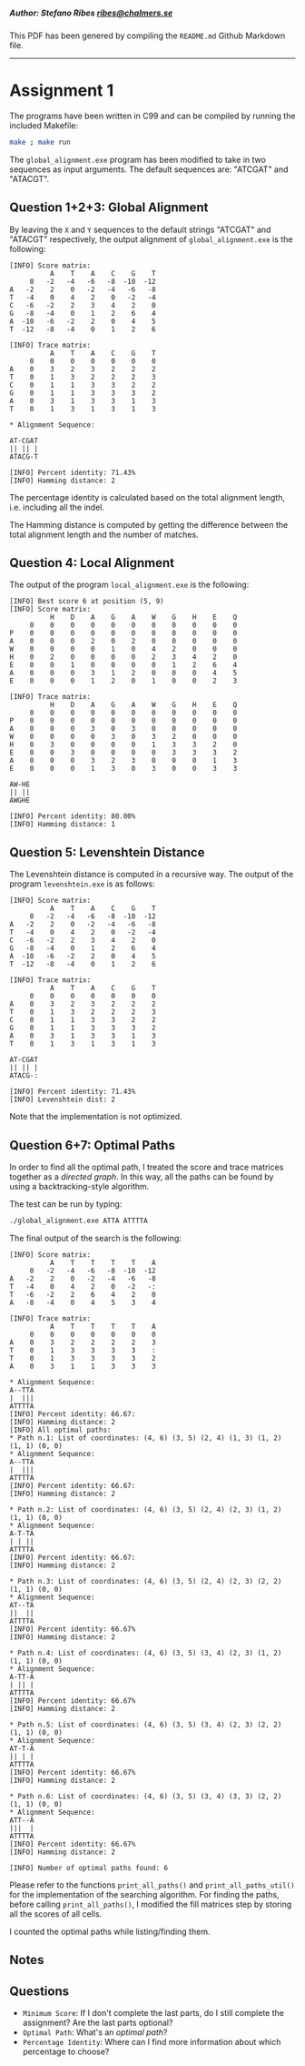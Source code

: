 ##### Author: Stefano Ribes *ribes@chalmers.se*

This PDF has been genered by compiling the `README.md` Github Markdown file.

---

# Assignment 1

The programs have been written in C99 and can be compiled by running the included Makefile:

```bash
make ; make run
```

The `global_alignment.exe` program has been modified to take in two sequences as input arguments. The default sequences are: "ATCGAT" and "ATACGT".

## Question 1+2+3: Global Alignment

By leaving the `X` and `Y` sequences to the default strings "ATCGAT" and "ATACGT" respectively,
the output alignment of `global_alignment.exe` is the following:

```
[INFO] Score matrix:
          A    T    A    C    G    T
     0   -2   -4   -6   -8  -10  -12
A   -2    2    0   -2   -4   -6   -8
T   -4    0    4    2    0   -2   -4
C   -6   -2    2    3    4    2    0
G   -8   -4    0    1    2    6    4
A  -10   -6   -2    2    0    4    5
T  -12   -8   -4    0    1    2    6

[INFO] Trace matrix:
          A    T    A    C    G    T
     0    0    0    0    0    0    0
A    0    3    2    3    2    2    2
T    0    1    3    2    2    2    3
C    0    1    1    3    3    2    2
G    0    1    1    3    3    3    2
A    0    3    1    3    3    1    3
T    0    1    3    1    3    1    3

* Alignment Sequence:

AT-CGAT
|| || |
ATACG-T

[INFO] Percent identity: 71.43%
[INFO] Hamming distance: 2
```

The percentage identity is calculated based on the total alignment length, i.e. including all the indel.

The Hamming distance is computed by getting the difference between the total alignment length and the number of matches.

## Question 4: Local Alignment

The output of the program `local_alignment.exe` is the following:

```
[INFO] Best score 6 at position (5, 9)
[INFO] Score matrix:
          H    D    A    G    A    W    G    H    E    Q
     0    0    0    0    0    0    0    0    0    0    0
P    0    0    0    0    0    0    0    0    0    0    0
A    0    0    0    2    0    2    0    0    0    0    0
W    0    0    0    0    1    0    4    2    0    0    0
H    0    2    0    0    0    0    2    3    4    2    0
E    0    0    1    0    0    0    0    1    2    6    4
A    0    0    0    3    1    2    0    0    0    4    5
E    0    0    0    1    2    0    1    0    0    2    3

[INFO] Trace matrix:
          H    D    A    G    A    W    G    H    E    Q
     0    0    0    0    0    0    0    0    0    0    0
P    0    0    0    0    0    0    0    0    0    0    0
A    0    0    0    3    0    3    0    0    0    0    0
W    0    0    0    0    3    0    3    2    0    0    0
H    0    3    0    0    0    0    1    3    3    2    0
E    0    0    3    0    0    0    0    3    3    3    2
A    0    0    0    3    2    3    0    0    0    1    3
E    0    0    0    1    3    0    3    0    0    3    3

AW-HE
|| ||
AWGHE

[INFO] Percent identity: 80.00%
[INFO] Hamming distance: 1
```


## Question 5: Levenshtein Distance

The Levenshtein distance is computed in a recursive way. The output of the program `levenshtein.exe` is as follows:

```
[INFO] Score matrix:
          A    T    A    C    G    T
     0   -2   -4   -6   -8  -10  -12
A   -2    2    0   -2   -4   -6   -8
T   -4    0    4    2    0   -2   -4
C   -6   -2    2    3    4    2    0
G   -8   -4    0    1    2    6    4
A  -10   -6   -2    2    0    4    5
T  -12   -8   -4    0    1    2    6

[INFO] Trace matrix:
          A    T    A    C    G    T
     0    0    0    0    0    0    0
A    0    3    2    3    2    2    2
T    0    1    3    2    2    2    3
C    0    1    1    3    3    2    2
G    0    1    1    3    3    3    2
A    0    3    1    3    3    1    3
T    0    1    3    1    3    1    3

AT-CGAT
|| || |
ATACG-:

[INFO] Percent identity: 71.43%
[INFO] Levenshtein dist: 2
```

Note that the implementation is not optimized.

## Question 6+7: Optimal Paths

In order to find all the optimal path, I treated the score and trace matrices together as a *directed graph*. In this way, all the paths can be found by using a backtracking-style algorithm.

The test can be run by typing:

```bash
./global_alignment.exe ATTA ATTTTA
```

The final output of the search is the following:

```
[INFO] Score matrix:
          A    T    T    T    T    A
     0   -2   -4   -6   -8  -10  -12
A   -2    2    0   -2   -4   -6   -8
T   -4    0    4    2    0   -2   -:
T   -6   -2    2    6    4    2    0
A   -8   -4    0    4    5    3    4

[INFO] Trace matrix:
          A    T    T    T    T    A
     0    0    0    0    0    0    0
A    0    3    2    2    2    2    3
T    0    1    3    3    3    3    :
T    0    1    3    3    3    3    2
A    0    3    1    1    3    3    3

* Alignment Sequence:
A--TTA
|  |||
ATTTTA
[INFO] Percent identity: 66.67:
[INFO] Hamming distance: 2
[INFO] All optimal paths:
* Path n.1: List of coordinates: (4, 6) (3, 5) (2, 4) (1, 3) (1, 2) (1, 1) (0, 0) 
* Alignment Sequence:
A--TTA
|  |||
ATTTTA
[INFO] Percent identity: 66.67:
[INFO] Hamming distance: 2

* Path n.2: List of coordinates: (4, 6) (3, 5) (2, 4) (2, 3) (1, 2) (1, 1) (0, 0) 
* Alignment Sequence:
A-T-TA
| | ||
ATTTTA
[INFO] Percent identity: 66.67:
[INFO] Hamming distance: 2

* Path n.3: List of coordinates: (4, 6) (3, 5) (2, 4) (2, 3) (2, 2) (1, 1) (0, 0) 
* Alignment Sequence:
AT--TA
||  ||
ATTTTA
[INFO] Percent identity: 66.67%
[INFO] Hamming distance: 2

* Path n.4: List of coordinates: (4, 6) (3, 5) (3, 4) (2, 3) (1, 2) (1, 1) (0, 0) 
* Alignment Sequence:
A-TT-A
| || |
ATTTTA
[INFO] Percent identity: 66.67%
[INFO] Hamming distance: 2

* Path n.5: List of coordinates: (4, 6) (3, 5) (3, 4) (2, 3) (2, 2) (1, 1) (0, 0) 
* Alignment Sequence:
AT-T-A
|| | |
ATTTTA
[INFO] Percent identity: 66.67%
[INFO] Hamming distance: 2

* Path n.6: List of coordinates: (4, 6) (3, 5) (3, 4) (3, 3) (2, 2) (1, 1) (0, 0) 
* Alignment Sequence:
ATT--A
|||  |
ATTTTA
[INFO] Percent identity: 66.67%
[INFO] Hamming distance: 2

[INFO] Number of optimal paths found: 6
```

Please refer to the functions `print_all_paths()` and `print_all_paths_util()` for the implementation of the searching algorithm.
For finding the paths, before calling `print_all_paths()`, I modified the fill matrices step by storing all the scores of all cells.

I counted the optimal paths while listing/finding them.


## Notes

## Questions

* `Minimum Score`: If I don't complete the last parts, do I still complete the assignment? Are the last parts optional?
* `Optimal Path`: What's an *optimal path*?
* `Percentage Identity`: Where can I find more information about which percentage to choose?
